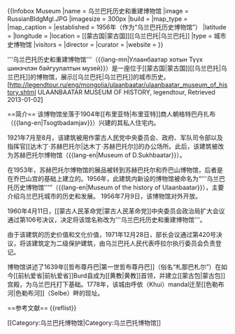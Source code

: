 {{Infobox Museum
 |name        = 乌兰巴托历史和重建博物馆
 |image       = RussianBldgMgl.JPG
 |imagesize   = 300px
 |build       = 
 |map_type      = 
 |map_caption   =
 |established      = 1956年（作为“乌兰巴托历史博物馆”）
 |latitude    =
 |longitude   = 
 |location    = [[蒙古国|蒙古国]][[乌兰巴托|乌兰巴托]]
 |type        = 城市史博物馆
 |visitors    = 
 |director    = 
 |curator     = 
 |website     = 
}}

'''乌兰巴托历史和重建博物馆'''（{{lang-mn|Улаанбаатар хотын Түүх шинэчлэн байгуулалтын музей}}）是一座位于[[蒙古国|蒙古国]][[乌兰巴托|乌兰巴托]]的博物馆，展示[[乌兰巴托|乌兰巴托]]的城市历史。<ref name=leg>[http://legendtour.ru/eng/mongolia/ulaanbaatar/ulaanbaatar_museum_of_history.shtml ULAANBAATAR MUSEUM OF HISTORY, legendtour, Retrieved 2013-01-02]</ref>

==简介==
该博物馆坐落于1904年[[布里亚特|布里亚特]]商人朝格特巴丹扎布（{{lang-en|Tsogtbadamjav}}）兴建的其私人住宅内。<ref name=leg/>

1921年7月至8月，该建筑被用作蒙古人民党中央委员会、政府、军队司令部以及指挥官[[达木丁·苏赫巴托尔|达木丁·苏赫巴托尔]]的办公场所。此后，该建筑被改为苏赫巴托尔博物馆（{{lang-en|Museum of D.Sukhbaatar}}）。<ref name=leg/>
 
在1953年，苏赫巴托尔博物馆的展品被转到苏赫巴托尔和乔巴山博物馆，后者是在乔巴山宫的基础上建立的。1956年，此建筑内新设的博物馆被命名为“'''乌兰巴托历史博物馆'''”（{{lang-en|Museum of the history of Ulaanbaatar}}），主要介绍乌兰巴托城市的历史和发展。 1956年7月9日，该博物馆对外开放。<ref name=leg/>
 
1960年4月11日，[[蒙古人民革命党|蒙古人民革命党]]中央委员会政治局扩大会议通过第106号决议，决定将该馆名称改为'''乌兰巴托历史和重建博物馆'''。<ref name=leg/>

由于该建筑的历史价值和文化价值，1971年12月28日，部长会议通过第420号决议，将该建筑定为二级保护建筑，由乌兰巴托人民代表呼拉尔执行委员会负责登记。<ref name=leg/>
 
博物馆讲述了1639年[[哲布尊丹巴|第一世哲布尊丹巴]]（俗名“札那巴札尔”）在如今[[前杭爱省|前杭爱省]]Burd县成为[[黄教|黄教]]首领，并建立[[蒙古包|蒙古包]]宫殿，为乌兰巴托打下基础。1778年，该城由呼依（Khui）mandal迁至[[色勒布河|色勒布河]]（Selbe）畔的现址。<ref name=leg/>

==参考文献==
{{reflist}}

[[Category:乌兰巴托博物馆|Category:乌兰巴托博物馆]]